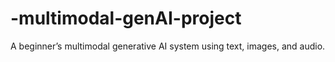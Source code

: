 # -multimodal-genAI-project
A beginnerʼs multimodal generative AI system using text, images, and  audio.
